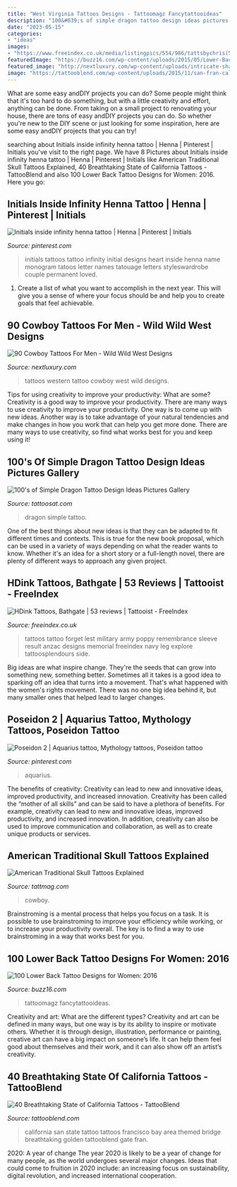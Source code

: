 ```yaml
---
title: "West Virginia Tattoos Designs - Tattoomagz Fancytattooideas"
description: "100&#039;s of simple dragon tattoo design ideas pictures gallery"
date: "2023-05-15"
categories:
- "ideas"
images:
- "https://www.freeindex.co.uk/media/listingpics/554/986/tattsbychris(57).jpg"
featuredImage: "https://buzz16.com/wp-content/uploads/2015/05/Lower-Back-Tattoo-Design-for-Women1-48.jpg"
featured_image: "http://nextluxury.com/wp-content/uploads/intricate-shaded-tattoo-western-style-dying-man-large-on-mans-back.jpg"
image: "https://tattooblend.com/wp-content/uploads/2015/11/san-fran-california-tattoo.jpg"
---
```



What are some easy andDIY projects you can do?
Some people might think that it's too hard to do something, but with a little creativity and effort, anything can be done. From taking on a small project to renovating your house, there are tons of easy andDIY projects you can do. So whether you're new to the DIY scene or just looking for some inspiration, here are some easy andDIY projects that you can try!

	

		
searching about Initials inside infinity henna tattoo | Henna | Pinterest | Initials you've visit to the right page. We have 8 Pictures about Initials inside infinity henna tattoo | Henna | Pinterest | Initials like American Traditional Skull Tattoos Explained, 40 Breathtaking State of California Tattoos - TattooBlend and also 100 Lower Back Tattoo Designs for Women: 2016. Here you go:
		
    
## Initials Inside Infinity Henna Tattoo | Henna | Pinterest | Initials

<img loading=lazy src="https://s-media-cache-ak0.pinimg.com/736x/16/d0/81/16d0815014a41b035e252968f635e96f.jpg" onerror="this.onerror=null;this.src='https://tse2.mm.bing.net/th?id=OIP.kzEjNdw6oB6fUC-00P50MAHaJ3&amp;pid=15.1';" alt="Initials inside infinity henna tattoo | Henna | Pinterest | Initials">

_Source: pinterest.com_

>initials tattoos tattoo infinity initial designs heart inside henna name monogram tatoos letter names tatouage letters styleswardrobe couple permanent loved. 

	

1. Create a list of what you want to accomplish in the next year. This will give you a sense of where your focus should be and help you to create goals that feel achievable.

    
## 90 Cowboy Tattoos For Men - Wild Wild West Designs

<img loading=lazy src="http://nextluxury.com/wp-content/uploads/intricate-shaded-tattoo-western-style-dying-man-large-on-mans-back.jpg" onerror="this.onerror=null;this.src='https://tse4.mm.bing.net/th?id=OIP.mNaKbF7N4oICUPf08BgI1gHaHa&amp;pid=15.1';" alt="90 Cowboy Tattoos For Men - Wild Wild West Designs">

_Source: nextluxury.com_

>tattoos western tattoo cowboy west wild designs. 

	

Tips for using creativity to improve your productivity: What are some?
Creativity is a good way to improve your productivity. There are many ways to use creativity to improve your productivity. One way is to come up with new ideas. Another way is to take advantage of your natural tendencies and make changes in how you work that can help you get more done. There are many ways to use creativity, so find what works best for you and keep using it!

    
## 100&#039;s Of Simple Dragon Tattoo Design Ideas Pictures Gallery

<img loading=lazy src="https://tattoosat.com/wp-content/uploads/2014/12/Simple-Dragon-9.jpg" onerror="this.onerror=null;this.src='https://tse1.mm.bing.net/th?id=OIP.6OBxV9WR2X40BKruWWTMMQHaKL&amp;pid=15.1';" alt="100&#039;s of Simple Dragon Tattoo Design Ideas Pictures Gallery">

_Source: tattoosat.com_

>dragon simple tattoo. 

	

One of the best things about new ideas is that they can be adapted to fit different times and contexts. This is true for the new book proposal, which can be used in a variety of ways depending on what the reader wants to know. Whether it's an idea for a short story or a full-length novel, there are plenty of different ways to approach any given project.

    
## HDink Tattoos, Bathgate | 53 Reviews | Tattooist - FreeIndex

<img loading=lazy src="https://www.freeindex.co.uk/media/listingpics/554/986/tattsbychris(57).jpg" onerror="this.onerror=null;this.src='https://tse3.mm.bing.net/th?id=OIP.-fKeAdB8JfjpulLifaC_JAHaHa&amp;pid=15.1';" alt="HDink Tattoos, Bathgate | 53 reviews | Tattooist - FreeIndex">

_Source: freeindex.co.uk_

>tattoos tattoo forget lest military army poppy remembrance sleeve result anzac designs memorial freeindex navy leg explore tattoosplendours side. 

	

Big ideas are what inspire change. They're the seeds that can grow into something new, something better. Sometimes all it takes is a good idea to sparking off an idea that turns into a movement. That's what happened with the women's rights movement. There was no one big idea behind it, but many smaller ones that helped lead to larger changes.

    
## Poseidon 2 | Aquarius Tattoo, Mythology Tattoos, Poseidon Tattoo

<img loading=lazy src="https://i.pinimg.com/736x/df/b9/6a/dfb96a8dce1edfca8d5a54b1452c5c89--poseidon-tattoo-poseidon-drawing.jpg" onerror="this.onerror=null;this.src='https://tse1.mm.bing.net/th?id=OIP.Zka-Asjbi4iNVf4c9L47igHaKS&amp;pid=15.1';" alt="Poseidon 2 | Aquarius tattoo, Mythology tattoos, Poseidon tattoo">

_Source: pinterest.com_

>aquarius. 

	

The benefits of creativity: Creativity can lead to new and innovative ideas, improved productivity, and increased innovation.
Creativity has been called the “mother of all skills” and can be said to have a plethora of benefits. For example, creativity can lead to new and innovative ideas, improved productivity, and increased innovation. In addition, creativity can also be used to improve communication and collaboration, as well as to create unique products or services.

    
## American Traditional Skull Tattoos Explained

<img loading=lazy src="https://tattmag.com/wp-content/uploads/2021/02/Traditional-Cowboy-Skull-Tattoo-1.jpg" onerror="this.onerror=null;this.src='https://tse2.mm.bing.net/th?id=OIP.EGz44U3HybwCzBkALTzPrgHaL3&amp;pid=15.1';" alt="American Traditional Skull Tattoos Explained">

_Source: tattmag.com_

>cowboy. 

	

Brainstroming is a mental process that helps you focus on a task. It is possible to use brainstroming to improve your efficiency while working, or to increase your productivity overall. The key is to find a way to use brainstroming in a way that works best for you.

    
## 100 Lower Back Tattoo Designs For Women: 2016

<img loading=lazy src="https://buzz16.com/wp-content/uploads/2015/05/Lower-Back-Tattoo-Design-for-Women1-48.jpg" onerror="this.onerror=null;this.src='https://tse1.mm.bing.net/th?id=OIP.14nHFO1A4ttvuNrgZfERswHaLB&amp;pid=15.1';" alt="100 Lower Back Tattoo Designs for Women: 2016">

_Source: buzz16.com_

>tattoomagz fancytattooideas. 

	

Creativity and art: What are the different types?
Creativity and art can be defined in many ways, but one way is by its ability to inspire or motivate others. Whether it is through design, illustration, performance or painting, creative art can have a big impact on someone’s life. It can help them feel good about themselves and their work, and it can also show off an artist’s creativity.

    
## 40 Breathtaking State Of California Tattoos - TattooBlend

<img loading=lazy src="https://tattooblend.com/wp-content/uploads/2015/11/san-fran-california-tattoo.jpg" onerror="this.onerror=null;this.src='https://tse4.mm.bing.net/th?id=OIP.az2RzhsI3NEQ9d6EVr1C3QHaJ4&amp;pid=15.1';" alt="40 Breathtaking State of California Tattoos - TattooBlend">

_Source: tattooblend.com_

>california san state tattoo tattoos francisco bay area themed bridge breathtaking golden tattooblend gate fran. 

	

2020: A year of change
The year 2020 is likely to be a year of change for many people, as the world undergoes several major changes. Ideas that could come to fruition in 2020 include: an increasing focus on sustainability, digital revolution, and increased international cooperation.


